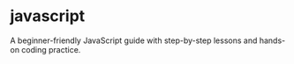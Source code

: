 # javascript
A beginner-friendly JavaScript guide with step-by-step lessons and hands-on coding practice.
